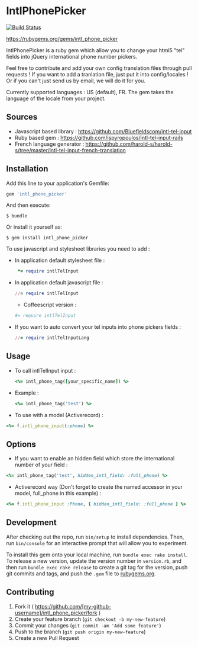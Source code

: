 # IntlPhonePicker
[![Build Status](https://travis-ci.org/SeniorMedia/intl_phone_picker.svg?branch=master)](https://travis-ci.org/SeniorMedia/intl_phone_picker)

https://rubygems.org/gems/intl_phone_picker

IntlPhonePicker is a ruby gem which allow you to change your html5 "tel" fields into jQuery international phone number pickers.

Feel free to contribute and add your own config translation files through pull requests !
If you want to add a tranlation file, just put it into config/locales ! Or if you can't just send us by email, we will do it for you.

Currently supported languages : US (default), FR. The gem takes the language of the locale from your project.

## Sources

  - Javascript based library : https://github.com/Bluefieldscom/intl-tel-input
  - Ruby based gem : https://github.com/ispyropoulos/intl-tel-input-rails
  - French language generator : https://github.com/harold-s/harold-s/tree/master/intl-tel-input-french-translation

## Installation

Add this line to your application's Gemfile:

```ruby
gem 'intl_phone_picker'
```

And then execute:

    $ bundle

Or install it yourself as:

    $ gem install intl_phone_picker

To use javascript and stylesheet libraries you need to add :

  - In application default stylesheet file :

    ```ruby
     *= require intlTelInput
    ```

  - In application default javascript file :

    ```ruby
    //= require intlTelInput
    ```

    - Coffeescript version :
    ```ruby
    #= require intlTelInput
    ```

  - If you want to auto convert your tel inputs into phone pickers fields :

    ```ruby
    //= require intlTelInputLang
    ```

## Usage

  - To call intlTelInput input :
    ```ruby
    <%= intl_phone_tag([your_specific_name]) %>
    ```

  - Example :
    ```ruby
    <%= intl_phone_tag('test') %>
    ```

  - To use with a model (Activerecord) :
  ```ruby
  <%= f.intl_phone_input(:phone) %>
  ```

## Options

  - If you want to enable an hidden field which store the international number of your field :
  ```ruby
  <%= intl_phone_tag('test', hidden_intl_field: :full_phone) %>
  ```

  - Activerecord way (Don't forget to create the named accessor in your model, full_phone in this example) :
  ```ruby
  <%= f.intl_phone_input :Phone, { hidden_intl_field: :full_phone } %>
  ```

## Development

After checking out the repo, run `bin/setup` to install dependencies. Then, run `bin/console` for an interactive prompt that will allow you to experiment.

To install this gem onto your local machine, run `bundle exec rake install`. To release a new version, update the version number in `version.rb`, and then run `bundle exec rake release` to create a git tag for the version, push git commits and tags, and push the `.gem` file to [rubygems.org](https://rubygems.org).

## Contributing

1. Fork it ( https://github.com/[my-github-username]/intl_phone_picker/fork )
2. Create your feature branch (`git checkout -b my-new-feature`)
3. Commit your changes (`git commit -am 'Add some feature'`)
4. Push to the branch (`git push origin my-new-feature`)
5. Create a new Pull Request
